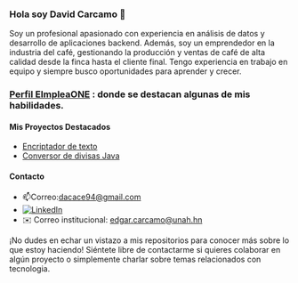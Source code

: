 ### Hola soy David Carcamo 👋

Soy un profesional apasionado con experiencia en análisis de datos y desarrollo de aplicaciones backend. Además, soy un emprendedor en la industria del café, gestionando la producción y ventas de café de alta calidad desde la finca hasta el cliente final. Tengo experiencia en trabajo en equipo y siempre busco oportunidades para aprender y crecer.

### [Perfil ElmpleaONE](https://app.aluracursos.com/emprega-one/profile/dacace94) : donde se destacan algunas de mis habilidades.

#### Mis Proyectos Destacados

- [Encriptador de texto](https://github.com/davidcarcamoc/Encryption.git)
- [Conversor de divisas Java](https://github.com/davidcarcamoc/coversor_chalengue.git)
  
#### Contacto

- 📫Correo:dacace94@gmail.com
- [![LinkedIn](https://img.shields.io/badge/LinkedIn-Profile-blue?style=flat&logo=linkedin)](https://www.linkedin.com/in/david-carcamo-020b6a258/)
- ✉️ Correo institucional: edgar.carcamo@unah.hn

¡No dudes en echar un vistazo a mis repositorios para conocer más sobre lo que estoy haciendo! Siéntete libre de contactarme si quieres colaborar en algún proyecto o simplemente charlar sobre temas relacionados con tecnologia.
